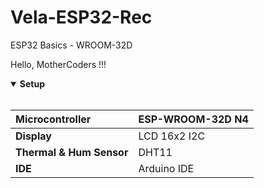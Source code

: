 # Vela-ESP32-Rec
ESP32 Basics - WROOM-32D

Hello, MotherCoders !!!

</details>

<details open><summary><b>Setup </b></summary>
<br/>
  
|**Microcontroller**| ESP-WROOM-32D N4 |
|:-|:-|
|**Display**| LCD 16x2 I2C |
|**Thermal & Hum Sensor**| DHT11 |
|**IDE**| Arduino IDE |

</details>
